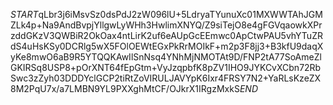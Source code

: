 $START$qLbr3j6iMsvSz0dsPdJ2zW096lU+5LdryaTYunuXc01MXWWTAhJGMZLk4p+Na9AndBvpjYllgwLyWHh3HwlimXNYQ/Z9siTejO8e4gFGVqaowkXPrzddGKzV3QWBiR2OkOax4ntLirK2uf6eAUpGcEEmwc0ApCtwPAU5vhYTuZRdS4uHsKSy0DCRlg5wX5FOlOEWtEGxPkRrMOIkF+m2p3F8jj3+B3kfU9daqXyKe8mwO6aB9R5YTQQKAwIlSnNsq4YNhMjNMOTAt9D/FNP2tA77SoAmeZlGKIRSq8USP8+pOrXNT64fEpGtm+VyJzqpbfK8pZV1IHO9JYKCvXCbn72RbSwc3zZyh03DDDYclGCP2tiRtZoVIRULJAVYpK6Ixr4FRSY7N2+YaRLsKzeZX8M2PqU7x/a7LMBN9YL9PXXghMtCF/OJkrX1IRgzMxkS$END$